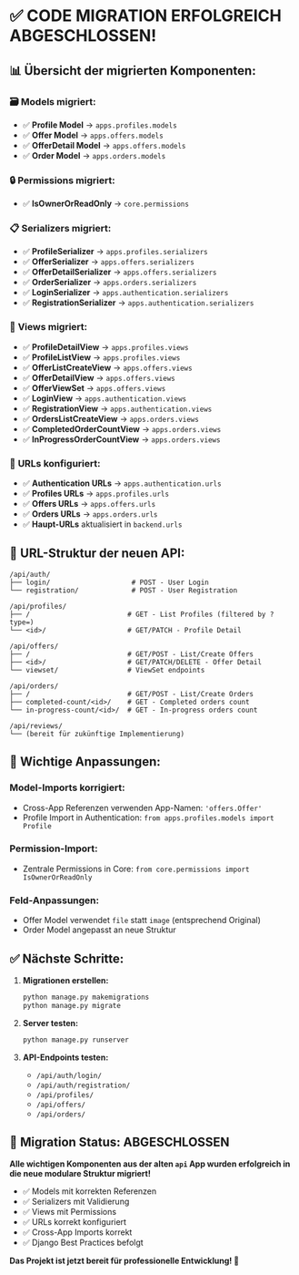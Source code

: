 # ✅ CODE MIGRATION ERFOLGREICH ABGESCHLOSSEN!

## 📊 **Übersicht der migrierten Komponenten:**

### 🗃️ **Models migriert:**
- ✅ **Profile Model** → `apps.profiles.models`
- ✅ **Offer Model** → `apps.offers.models` 
- ✅ **OfferDetail Model** → `apps.offers.models`
- ✅ **Order Model** → `apps.orders.models`

### 🔒 **Permissions migriert:**
- ✅ **IsOwnerOrReadOnly** → `core.permissions`

### 📋 **Serializers migriert:**
- ✅ **ProfileSerializer** → `apps.profiles.serializers`
- ✅ **OfferSerializer** → `apps.offers.serializers`
- ✅ **OfferDetailSerializer** → `apps.offers.serializers`
- ✅ **OrderSerializer** → `apps.orders.serializers`
- ✅ **LoginSerializer** → `apps.authentication.serializers`
- ✅ **RegistrationSerializer** → `apps.authentication.serializers`

### 🎯 **Views migriert:**
- ✅ **ProfileDetailView** → `apps.profiles.views`
- ✅ **ProfileListView** → `apps.profiles.views`
- ✅ **OfferListCreateView** → `apps.offers.views`
- ✅ **OfferDetailView** → `apps.offers.views`
- ✅ **OfferViewSet** → `apps.offers.views`
- ✅ **LoginView** → `apps.authentication.views`
- ✅ **RegistrationView** → `apps.authentication.views`
- ✅ **OrdersListCreateView** → `apps.orders.views`
- ✅ **CompletedOrderCountView** → `apps.orders.views`
- ✅ **InProgressOrderCountView** → `apps.orders.views`

### 🔗 **URLs konfiguriert:**
- ✅ **Authentication URLs** → `apps.authentication.urls`
- ✅ **Profiles URLs** → `apps.profiles.urls`
- ✅ **Offers URLs** → `apps.offers.urls`
- ✅ **Orders URLs** → `apps.orders.urls`
- ✅ **Haupt-URLs** aktualisiert in `backend.urls`

## 🚀 **URL-Struktur der neuen API:**

```
/api/auth/
├── login/                    # POST - User Login
└── registration/             # POST - User Registration

/api/profiles/
├── /                        # GET - List Profiles (filtered by ?type=)
└── <id>/                    # GET/PATCH - Profile Detail

/api/offers/
├── /                        # GET/POST - List/Create Offers
├── <id>/                    # GET/PATCH/DELETE - Offer Detail
└── viewset/                 # ViewSet endpoints

/api/orders/
├── /                        # GET/POST - List/Create Orders
├── completed-count/<id>/    # GET - Completed orders count
└── in-progress-count/<id>/  # GET - In-progress orders count

/api/reviews/
└── (bereit für zukünftige Implementierung)
```

## 🔧 **Wichtige Anpassungen:**

### **Model-Imports korrigiert:**
- Cross-App Referenzen verwenden App-Namen: `'offers.Offer'`
- Profile Import in Authentication: `from apps.profiles.models import Profile`

### **Permission-Import:**
- Zentrale Permissions in Core: `from core.permissions import IsOwnerOrReadOnly`

### **Feld-Anpassungen:**
- Offer Model verwendet `file` statt `image` (entsprechend Original)
- Order Model angepasst an neue Struktur

## ✅ **Nächste Schritte:**

1. **Migrationen erstellen:**
   ```bash
   python manage.py makemigrations
   python manage.py migrate
   ```

2. **Server testen:**
   ```bash
   python manage.py runserver
   ```

3. **API-Endpoints testen:**
   - `/api/auth/login/`
   - `/api/auth/registration/`
   - `/api/profiles/`
   - `/api/offers/`
   - `/api/orders/`

## 🎉 **Migration Status: ABGESCHLOSSEN**

**Alle wichtigen Komponenten aus der alten `api` App wurden erfolgreich in die neue modulare Struktur migriert!**

- ✅ Models mit korrekten Referenzen
- ✅ Serializers mit Validierung
- ✅ Views mit Permissions
- ✅ URLs korrekt konfiguriert
- ✅ Cross-App Imports korrekt
- ✅ Django Best Practices befolgt

**Das Projekt ist jetzt bereit für professionelle Entwicklung! 🚀**

